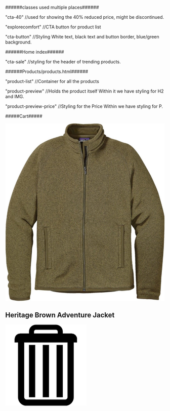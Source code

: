 ######classes used multiple places######

"cta-40"
//used for showing the 40% reduced price, might be discontinued.

"explorecomfort"
//CTA button for product list

"cta-button"
//Styling
White text, black text and button border, blue/green background.

######Home index######

"cta-sale"
//styling for the header of trending products.

######Products/products.html######

"product-list"
//Container for all the products

"product-preview"
//Holds the product itself
Within it we have styling for H2 and IMG.

"product-preview-price"
//Styling for the Price
Within we have styling for P.

#####Cart#####

<div class="cart-item-container">
          <div class="cart-item-image">
            <img
              src="./images/RainyDays_Jacket7.jpg"
              alt="picture of product, displays a brown jacket"
            />
          </div>
          <div class="cart-item-aligner">
            <div class="cart-item-nametrash">
              <div class="cart-item-name">
                <h2>Heritage Brown Adventure Jacket</h2>
              </div>
              <div class="cart-item-trash">
                <a href="./index.html"
                  ><img src="./images/trash.png" alt="picture of trashcan"
                /></a>
              </div>
            </div>
